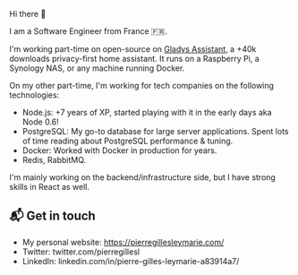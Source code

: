 Hi there 👋

I am a Software Engineer from France 🇫🇷. 

I'm working part-time on open-source on [Gladys Assistant](https://github.com/GladysAssistant/Gladys), a +40k downloads privacy-first home assistant. It runs on a Raspberry Pi, a Synology NAS, or any machine running Docker.

On my other part-time, I'm working for tech companies on the following technologies:

- Node.js: +7 years of XP, started playing with it in the early days aka Node 0.6!
- PostgreSQL: My go-to database for large server applications. Spent lots of time reading about PostgreSQL performance & tuning.
- Docker: Worked with Docker in production for years. 
- Redis, RabbitMQ.

I'm mainly working on the backend/infrastructure side, but I have strong skills in React as well. 

## 📬 Get in touch

- My personal website: https://pierregillesleymarie.com/
- Twitter: twitter.com/pierregillesl
- LinkedIn: linkedin.com/in/pierre-gilles-leymarie-a83914a7/

